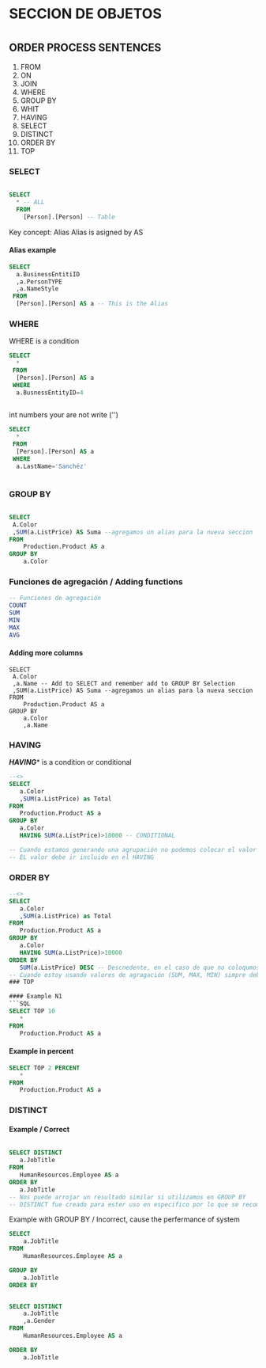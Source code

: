 <h1> SECCION DE OBJETOS <h1/>
	
## ORDER PROCESS SENTENCES

1. FROM
2. ON
3. JOIN
4. WHERE
5. GROUP BY
6. WHIT
7. HAVING 
8. SELECT
9. DISTINCT
10. ORDER BY
11. TOP

### SELECT
```SQL

SELECT
  * -- ALL
  FROM
    [Person].[Person] -- Table

```

Key concept: Alias
Alias is asigned by AS

#### Alias example
```SQL
SELECT
  a.BusinessEntitiID
  ,a.PersonTYPE 
  ,a.NameStyle
 FROM 
  [Person].[Person] AS a -- This is the Alias

```
### WHERE
WHERE is a condition

```SQL
SELECT
  *
 FROM
  [Person].[Person] AS a
 WHERE 
  a.BusnessEntityID=4
  
```
int numbers your are not write ('')

```SQL
SELECT
  *
 FROM
  [Person].[Person] AS a
 WHERE 
  a.LastName='Sanchéz'
  
```
### GROUP BY
```SQL

SELECT 
 A.Color
 ,SUM(a.ListPrice) AS Suma --agregamos un alias para la nueva seccion
FROM
	Production.Product AS a
GROUP BY
	a.Color

```
### Funciones de agregación / Adding functions
```SQL
-- Funciones de agregación 
COUNT 
SUM
MIN
MAX 
AVG
```

#### Adding more columns
```
SELECT 
 A.Color
 ,a.Name -- Add to SELECT and remember add to GROUP BY Selection
 ,SUM(a.ListPrice) AS Suma --agregamos un alias para la nueva seccion
FROM
	Production.Product AS a
GROUP BY
	a.Color
	,a.Name 
```
### HAVING
***HAVING**** is a condition or conditional
 ```SQL
--<>
SELECT
	a.Color
	,SUM(a.ListPrice) as Total
FROM 
	Production.Product AS a
GROUP BY
	a.Color
	HAVING SUM(a.ListPrice)>10000 -- CONDITIONAL

-- Cuando estamos generando una agrupación no podemos colocar el valor en el WHERE.
-- EL valor debe ir incluido en el HAVING

```
### ORDER BY
 ```SQL
--<>
SELECT
	a.Color
	,SUM(a.ListPrice) as Total
FROM 
	Production.Product AS a
GROUP BY
	a.Color
	HAVING SUM(a.ListPrice)>10000
ORDER BY
	SUM(a.ListPrice) DESC -- Descnedente, en el caso de que no coloqumos nada lo toma por default ascedente.
-- Cuando estoy usando valores de agragación (SUM, MAX, MIN) simpre debere llevar todo el valor por medio de la agregacion.
### TOP
 
 #### Example N1
 ```SQL
SELECT TOP 10
	*
FROM
	Production.Product AS a

```
#### Example in percent
 ```SQL
SELECT TOP 2 PERCENT
	*
FROM
	Production.Product AS a

```

 ### DISTINCT

 #### Example / Correct
 ```SQL

SELECT DISTINCT
	a.JobTitle
FROM
	HumanResources.Employee AS a
ORDER BY
	a.JobTitle	
-- Nos puede arrojar un resultado similar si utilizamos en GROUP BY
-- DISTINCT fue creado para ester uso en especifico por lo que se recomienda utilizarlo

```
 
 Example with GROUP BY / Incorrect, cause the perfermance of system

```SQL
SELECT 
	a.JobTitle
FROM
	HumanResources.Employee AS a

GROUP BY 
	a.JobTitle
ORDER BY

```

```SQL

SELECT DISTINCT
	a.JobTitle
	,a.Gender
FROM
	HumanResources.Employee AS a

ORDER BY
	a.JobTitle	


```


 
 
